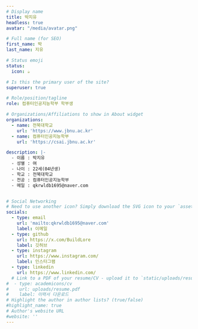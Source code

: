 ```yaml
---
# Display name
title: 박지유
headless: true 
avatar: "/media/avatar.png"  

# Full name (for SEO)
first_name: 박
last_name: 지유

# Status emoji
status:
  icon: ☕️

# Is this the primary user of the site?
superuser: true

# Role/position/tagline
role: 컴퓨터인공지능학부 학부생

# Organizations/Affiliations to show in About widget
organizations:
  - name: 전북대학교
    url: 'https://www.jbnu.ac.kr'
  - name: 컴퓨터인공지능학부
    url: 'https://csai.jbnu.ac.kr'

description: |-
  - 이름 : 박지유
  - 성별 : 여
  - 나이 : 22세(04년생)
  - 학교 : 전북대학교
  - 전공 : 컴퓨터인공지능학부
  - 메일 : qkrwldb1695@naver.com


# Social Networking
# Need to use another icon? Simply download the SVG icon to your `assets/media/icons/` folder.
socials:
  - type: email
    url: 'mailto:qkrwldb1695@naver.com'
    label: 이메일
  - type: github
    url: https://x.com/BuildLore
    label: 깃허브
  - type: instagram
    url: https://www.instagram.com/
    label: 인스타그램
  - type: linkedin
    url: https://www.linkedin.com/
  # Link to a PDF of your resume/CV - upload it to `static/uploads/resume.pdf`
#  - type: academicons/cv
#    url: uploads/resume.pdf
#    label: 이력서 다운로드
# Highlight the author in author lists? (true/false)
#highlight_name: true
# Author's website URL
#website: ''
---
```

